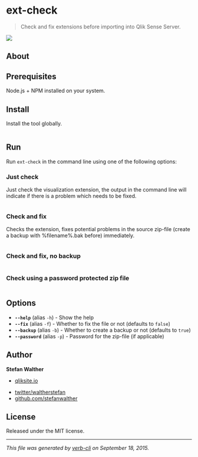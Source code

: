 # ext-check

> Check and fix extensions before importing into Qlik Sense Server.

![](http://serve.mod.bz/branch/)

## About

## Prerequisites

Node.js + NPM installed on your system.

## Install

Install the tool globally.

```npm install ext-check -g
```
## Run

Run `ext-check` in the command line using one of the following options:

### Just check

Just check the visualization extension, the output in the command line will indicate if there is a problem which needs to be fixed.

```ext-check "myExtension.zip"
```
### Check and fix

Checks the extension, fixes potential problems in the source zip-file (create a backup with %filename%.bak before) immediately.

```ext-check "myExtension.zip" --fix
```
### Check and fix, no backup

```ext-check "myExtension.zip" --fix --backup=false
```
### Check using a password protected zip file

```ext-check "myExtension.zip" --password "verysecurepwd"
```
## Options

* **`--help`** (alias `-h`) - Show the help
* **`--fix`** (alias `-f`) - Whether to fix the file or not (defaults to `false`)
* **`--backup`** (alias `-b`) - Whether to create a backup or not (defaults to `true`)
* **`--password`** (alias `-p`) - Password for the zip-file (if applicable)

## Author

**Stefan Walther**

+ [qliksite.io](http://qliksite.io)
* [twitter/waltherstefan](http://twitter.com/waltherstefan)
* [github.com/stefanwalther](http://github.com/stefanwalther)

## License

Released under the MIT license.

***

_This file was generated by [verb-cli](https://github.com/assemble/verb-cli) on September 18, 2015._